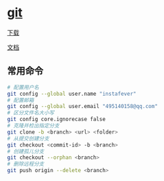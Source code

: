 # [git](https://git-scm.com/)

[下载](https://git-scm.com/download/win)

[文档](https://git-scm.com/docs)

## 常用命令

```bash
# 配置用户名
git config --global user.name "instafever"
# 配置邮箱
git config --global user.email "495140158@qq.com"
# 区分文件名大小写
git config core.ignorecase false
# 克隆并检出指定分支
git clone -b <branch> <url> <folder>
# 从提交创建分支
git checkout <commit-id> -b <branch>
# 创建孤儿分支
git checkout --orphan <branch>
# 删除远程分支
git push origin --delete <branch>
```
